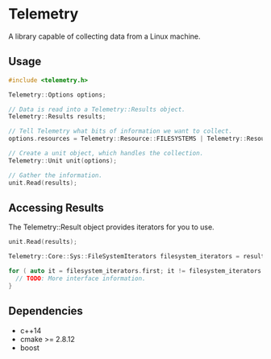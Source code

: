 # Telemetry

A library capable of collecting data from a Linux machine.

## Usage

```cpp
#include <telemetry.h>

Telemetry::Options options;

// Data is read into a Telemetry::Results object.
Telemetry::Results results;

// Tell Telemetry what bits of information we want to collect.
options.resources = Telemetry::Resource::FILESYSTEMS | Telemetry::Resource::PROCESSES;

// Create a unit object, which handles the collection.
Telemetry::Unit unit(options);

// Gather the information.
unit.Read(results);
```

## Accessing Results

The Telemetry::Result object provides iterators for you to use.
```cpp
unit.Read(results);

Telemetry::Core::Sys::FileSystemIterators filesystem_iterators = results.GetFilesystemIterators();

for ( auto it = filesystem_iterators.first; it != filesystem_iterators.second; ++it ) {
  // TODO: More interface information.
}

```

## Dependencies
* c++14
* cmake >= 2.8.12
* boost
